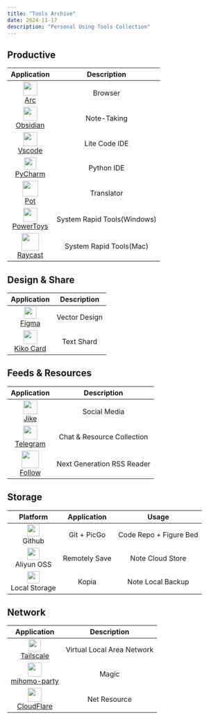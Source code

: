 ```yaml
---
title: "Tools Archive"
date: 2024-11-17
description: "Personal Using Tools Collection"
---
```


## Productive

| **Application** | **Description** |
|:--------------:|:---------------:|
| <img src="https://api.iconify.design/simple-icons:arc.svg?color=%238C8C8C" width="32" height="32"><br>[Arc](https://arc.net/) | Browser |
| <img src="https://api.iconify.design/simple-icons:obsidian.svg?color=%238C8C8C" width="32" height="32"><br>[Obsidian](https://obsidian.md/) | Note-Taking |
| <img src="https://api.iconify.design/simple-icons:visualstudiocode.svg?color=%238C8C8C" width="32" height="32"><br>[Vscode](https://code.visualstudio.com/) | Lite Code IDE |
| <img src="https://api.iconify.design/simple-icons:pycharm.svg?color=%238C8C8C" width="28" height="28"><br>[PyCharm](https://www.jetbrains.com/pycharm/) | Python IDE |
| <img src="https://cdn.jsdelivr.net/gh/aBER0724/ob_picture/Img/icon.svg" width="36" height="36"><br>[Pot](https://github.com/pot-app/pot-desktop) | Translator |
| <img src="https://cdn.jsdelivr.net/gh/aBER0724/ob_picture/Img/PowerToysAppList.targetsize-64.png" width="32" height="32"><br>[PowerToys](https://github.com/microsoft/PowerToys) | System Rapid Tools(Windows) |
| <img src="https://www.raycast.com/favicon-production.png" width="40" height="40"><br>[Raycast](https://www.raycast.com/) | System Rapid Tools(Mac) |

## Design & Share

| **Application** | **Description** |
|:--------------:|:---------------:|
| <img src="https://api.iconify.design/simple-icons:figma.svg?color=%238C8C8C" width="28" height="28"><br>[Figma](https://www.figma.com/) | Vector Design |
| <img src="https://cdn.jsdelivr.net/gh/aBER0724/ob_picture/Img/kiko-card.ico" width="32" height="32"><br>[Kiko Card](https://apps.apple.com/cn/app/%E5%90%89%E5%85%89%E5%8D%A1%E7%89%87-%E6%96%87%E5%AD%97%E6%8E%92%E7%89%88%E5%92%8C%E6%B5%B7%E6%8A%A5%E7%94%9F%E6%88%90%E5%B7%A5%E5%85%B7/id6463467787) | Text Shard |

## Feeds & Resources

| **Application** | **Description** |
|:--------------:|:---------------:|
| <img src="https://web.okjike.com/favicon-32x32.png" width="32" height="32"><br>[Jike](https://web.okjike.com/) | Social Media |
| <img src="https://api.iconify.design/simple-icons:telegram.svg?color=%238C8C8C" width="32" height="32"><br>[Telegram](https://telegram.org/) | Chat & Resource Collection |
|<img src="https://follow.is/icon.ico" width="40" height="40"><br>[Follow](https://github.com/RSSNext/Follow) | Next Generation RSS Reader |

## Storage

| **Platform** | **Application** | **Usage** |
|:------------:|:--------------:|:---------:|
| <img src="https://api.iconify.design/simple-icons:github.svg?color=%238C8C8C" width="28" height="28"><br>Github | Git + PicGo | Code Repo + Figure Bed |
| <img src="https://api.iconify.design/simple-icons:alibabacloud.svg?color=%238C8C8C" width="28" height="28"><br>Aliyun OSS | Remotely Save | Note Cloud Store |
| <img src="https://api.iconify.design/material-symbols:hard-drive.svg?color=%238C8C8C" width="28" height="28"><br>Local Storage | Kopia | Note Local Backup |

## Network

| **Application** | **Description** |
|:--------------:|:---------------:|
| <img src="https://api.iconify.design/simple-icons:tailscale.svg?color=%238C8C8C" width="28" height="28"><br>[Tailscale](https://tailscale.com/) | Virtual Local Area Network |
| <img src="https://raw.githubusercontent.com/mihomo-party-org/mihomo-party/master/build/icon.png" width="32" height="32"><br>[mihomo-party](https://github.com/mihomo-party-org/mihomo-party) | Magic |
| <img src="https://api.iconify.design/simple-icons:cloudflare.svg?color=%238C8C8C" width="32" height="32"><br>[CloudFlare](https://dash.cloudflare.com/) | Net Resource |
